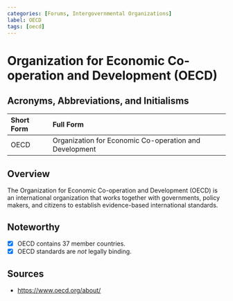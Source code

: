 ```yaml
---
categories: [Forums, Intergovernmental Organizations]
label: OECD
tags: [oecd]
---
```


# Organization for Economic Co-operation and Development (OECD)

## Acronyms, Abbreviations, and Initialisms

Short Form | Full Form
:--- | :---
OECD | Organization for Economic Co-operation and Development

## Overview

The Organization for Economic Co-operation and Development (OECD) is an international organization that works together with governments, policy makers, and citizens to establish evidence-based international standards.

## Noteworthy

- [x] OECD contains 37 member countries.
- [x] OECD standards are *not* legally binding.

## Sources

- https://www.oecd.org/about/